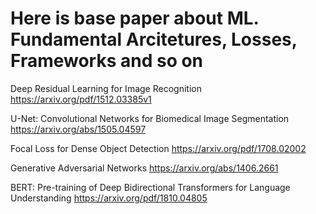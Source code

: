 # Here is base paper about ML. Fundamental Arcitetures, Losses, Frameworks and so on

Deep Residual Learning for Image Recognition
https://arxiv.org/pdf/1512.03385v1

U-Net: Convolutional Networks for Biomedical Image Segmentation
https://arxiv.org/abs/1505.04597

Focal Loss for Dense Object Detection
https://arxiv.org/pdf/1708.02002

Generative Adversarial Networks
https://arxiv.org/abs/1406.2661

BERT: Pre-training of Deep Bidirectional Transformers for Language Understanding
https://arxiv.org/pdf/1810.04805
